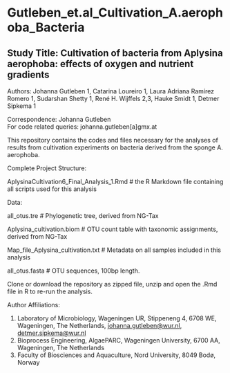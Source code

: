 # Gutleben_et.al_Cultivation_A.aerophoba_Bacteria

Study Title: Cultivation of bacteria from Aplysina aerophoba: effects of oxygen and nutrient gradients
----------------------------------------------------------------------------------
Authors: Johanna Gutleben 1, Catarina Loureiro 1, Laura Adriana Ramírez Romero 1, Sudarshan Shetty 1, René H. Wijffels 2,3, Hauke Smidt 1, Detmer Sipkema 1

Correspondence: Johanna Gutleben  
For code related queries: johanna.gutleben[a]gmx.at


This repository contains the codes and files necessary for the analyses of results from cultivation experiments on bacteria derived from the sponge A. aerophoba.


Complete Project Structure: 


AplysinaCultivation6_Final_Analysis_1.Rmd     # the R Markdown file containing all scripts used for this analysis



Data: 

all_otus.tre                    # Phylogenetic tree, derived from NG-Tax 

Aplysina_cultivation.biom       # OTU count table with taxonomic assignments, derived from NG-Tax 

Map_file_Aplysina_cultivation.txt # Metadata on all samples included in this analysis

all_otus.fasta                  # OTU sequences, 100bp length. 

Clone or download the repository as zipped file, unzip and open the .Rmd file in R to re-run the analysis.  
  




Author Affiliations:
1.	Laboratory of Microbiology, Wageningen UR, Stippeneng 4, 6708 WE, Wageningen, The Netherlands, johanna.gutleben@wur.nl, detmer.sipkema@wur.nl
2.	Bioprocess Engineering, AlgaePARC, Wageningen University, 6700 AA, Wageningen, The Netherlands
3.	Faculty of Biosciences and Aquaculture, Nord University, 8049 Bodø, Norway
